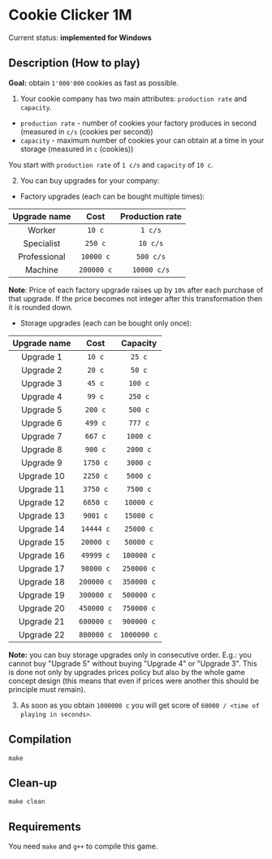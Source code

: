 # Cookie Clicker 1M

Current status: **implemented for Windows**

## Description (How to play)
**Goal:** obtain `1'000'000` cookies as fast as possible.

1. Your cookie company has two main attributes: `production rate` and `capacity`.
- `production rate` - number of cookies your factory produces in second (measured in `c/s` (cookies per second))
- `capacity` - maximum number of cookies your can obtain at a time in your storage (measured in `c` (cookies))

You start with `production rate` of `1 c/s` and `capacity` of `10 c`.

2. You can buy upgrades for your company:
- Factory upgrades (each can be bought multiple times):

| Upgrade name |   Cost  | Production rate |
|:------------:|:-------:|:---------------:|
| Worker       |  `10 c` |  `1 c/s`        |
| Specialist   | `250 c` |  `10 c/s`       |
| Professional | `10000 c` |  `500 c/s`    |
| Machine      | `200000 c` |  `10000 c/s` |

**Note**: Price of each factory upgrade raises up by `10%` after each purchase of that upgrade.
If the price becomes not integer after this transformation then it is rounded down.

- Storage upgrades (each can be bought only once):

| Upgrade name |   Cost  | Capacity |
|:------------:|:-------:|:--------:|
| Upgrade 1    |  `10 c` |  `25 c`  |
| Upgrade 2    |  `20 c` |  `50 c`  |
| Upgrade 3    | `45 c`  | `100 c`  |
| Upgrade 4    | `99 c`  | `250 c`  |
| Upgrade 5    | `200 c` | `500 c`  |
| Upgrade 6    | `499 c` | `777 c`  |
| Upgrade 7    | `667 c` | `1000 c` |
| Upgrade 8    | `900 c` | `2000 c` |
| Upgrade 9    | `1750 c` | `3000 c` |
| Upgrade 10   | `2250 c` | `5000 c` |
| Upgrade 11   | `3750 c` | `7500 c` |
| Upgrade 12   | `6650 c` | `10000 c` |
| Upgrade 13   | `9001 c` | `15000 c` |
| Upgrade 14   | `14444 c` | `25000 c` |
| Upgrade 15   | `20000 c` | `50000 c` |
| Upgrade 16   | `49999 c` | `100000 c` |
| Upgrade 17   | `98000 c` | `250000 c` |
| Upgrade 18   | `200000 c` | `350000 c` |
| Upgrade 19   | `300000 c` | `500000 c` |
| Upgrade 20   | `450000 c` | `750000 c` |
| Upgrade 21   | `600000 c` | `900000 c` |
| Upgrade 22   | `800000 c` | `1000000 c` |

**Note:** you can buy storage upgrades only in consecutive order. E.g.: you cannot buy "Upgrade 5" without buying "Upgrade 4" or "Upgrade 3". This is done not only by upgrades prices policy but also by the whole game concept design (this means that even if prices were another this should be principle must remain).

3. As soon as you obtain `1000000 c` you will get score of `60000 / <time of playing in seconds>`.

## Compilation
```
make
```

## Clean-up
```
make clean
```

## Requirements
You need `make` and `g++` to compile this game.
